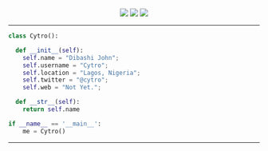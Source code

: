 <br>
<p>
<div align="center">
  <img src="https://img.shields.io/badge/-Nuxt%20JS-42D392?style=for-the-badge&logo=Nuxt.js&logoColor=42D392&labelColor=282828">
  <img src="https://img.shields.io/badge/-Python-3776AB?style=for-the-badge&logo=python&logoColor=98b982&labelColor=282828">
  <img src="https://img.shields.io/badge/-Typescript-02569B?style=for-the-badge&logo=Typescript&labelColor=282828">
</div>
</p>

<hr>

```python
class Cytro():

  def __init__(self):
    self.name = "Dibashi John";
    self.username = "Cytro";
    self.location = "Lagos, Nigeria";
    self.twitter = "@cytro";
    self.web = "Not Yet.";

  def __str__(self):
    return self.name

if __name__ == '__main__':
    me = Cytro()
```
<hr>
